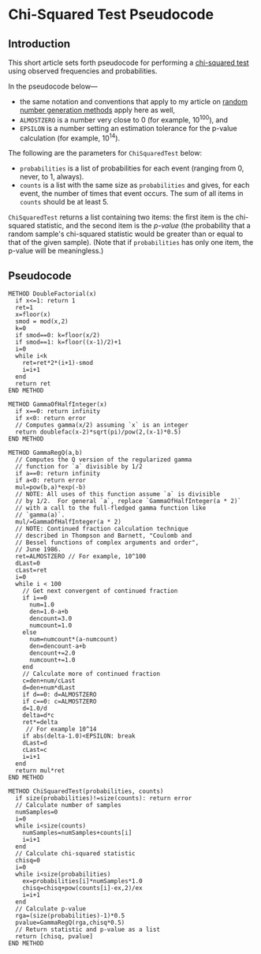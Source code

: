 # Chi-Squared Test Pseudocode

## Introduction

This short article sets forth pseudocode for performing a [chi-squared test](https://en.wikipedia.org/wiki/Chi-squared_test) using
observed frequencies and probabilities.

In the pseudocode below&mdash;
- the same notation and conventions that apply to my article on [random number generation methods](./randomfunc.html#Notes_and_Definitions) apply here as well,
- `ALMOSTZERO` is a number very close to 0 (for example, 10<sup>100</sup>), and
- `EPSILON` is a number setting an estimation tolerance for the p-value calculation (for example, 10<sup>14</sup>).

The following are the parameters for `ChiSquaredTest` below:
- `probabilities` is a list of probabilities for each event (ranging from 0, never, to 1, always).
- `counts` is a list with the same size as `probabilities` and gives, for each event, the number of times that event occurs.  The sum of all items in `counts` should be at least 5.

`ChiSquaredTest` returns a list containing two items: the first item is the chi-squared statistic, and
the second item is the _p-value_ (the probability that a random sample's chi-squared statistic would
be greater than or equal to that of the given sample).   (Note that if `probabilities` has only one item, the p-value will be meaningless.)

## Pseudocode

    METHOD DoubleFactorial(x)
      if x<=1: return 1
      ret=1
      x=floor(x)
      smod = mod(x,2)
      k=0
      if smod==0: k=floor(x/2)
      if smod==1: k=floor((x-1)/2)+1
      i=0
      while i<k
        ret=ret*2*(i+1)-smod
        i=i+1
      end
      return ret
    END METHOD

    METHOD GammaOfHalfInteger(x)
      if x==0: return infinity
      if x<0: return error
      // Computes gamma(x/2) assuming `x` is an integer
      return doublefac(x-2)*sqrt(pi)/pow(2,(x-1)*0.5)
    END METHOD

    METHOD GammaRegQ(a,b)
      // Computes the Q version of the regularized gamma
      // function for `a` divisible by 1/2
      if a==0: return infinity
      if a<0: return error
      mul=pow(b,a)*exp(-b)
      // NOTE: All uses of this function assume `a` is divisible
      // by 1/2.  For general `a`, replace `GammaOfHalfInteger(a * 2)`
      // with a call to the full-fledged gamma function like
      // `gamma(a)`.
      mul/=GammaOfHalfInteger(a * 2)
      // NOTE: Continued fraction calculation technique
      // described in Thompson and Barnett, "Coulomb and
      // Bessel functions of complex arguments and order",
      // June 1986.
      ret=ALMOSTZERO // For example, 10^100
      dLast=0
      cLast=ret
      i=0
      while i < 100
        // Get next convergent of continued fraction
        if i==0
          num=1.0
          den=1.0-a+b
          dencount=3.0
          numcount=1.0
        else
          num=numcount*(a-numcount)
          den=dencount-a+b
          dencount+=2.0
          numcount+=1.0
        end
        // Calculate more of continued fraction
        c=den+num/cLast
        d=den+num*dLast
        if d==0: d=ALMOSTZERO
        if c==0: c=ALMOSTZERO
        d=1.0/d
        delta=d*c
        ret*=delta
         // For example 10^14
        if abs(delta-1.0)<EPSILON: break
        dLast=d
        cLast=c
        i=i+1
      end
      return mul*ret
    END METHOD

    METHOD ChiSquaredTest(probabilities, counts)
      if size(probabilities)!=size(counts): return error
      // Calculate number of samples
      numSamples=0
      i=0
      while i<size(counts)
        numSamples=numSamples+counts[i]
        i=i+1
      end
      // Calculate chi-squared statistic
      chisq=0
      i=0
      while i<size(probabilities)
        ex=probabilities[i]*numSamples*1.0
        chisq=chisq+pow(counts[i]-ex,2)/ex
        i=i+1
      end
      // Calculate p-value
      rga=(size(probabilities)-1)*0.5
      pvalue=GammaRegQ(rga,chisq*0.5)
      // Return statistic and p-value as a list
      return [chisq, pvalue]
    END METHOD
